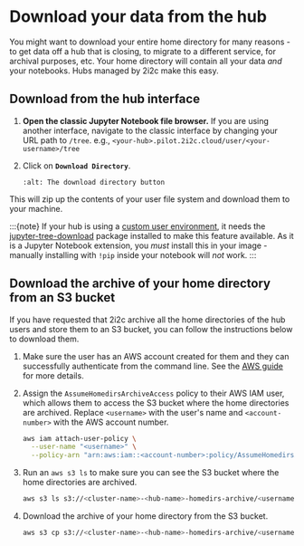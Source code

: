 # Download your data from the hub

You might want to download your entire home directory for many
reasons - to get data off a hub that is closing, to migrate to
a different service, for archival purposes, etc. Your home directory
will contain all your data *and* your notebooks.
Hubs managed by 2i2c make this easy.

## Download from the hub interface

1. **Open the classic Jupyter Notebook file browser.** If you are
   using another interface, navigate to the classic interface by changing your
   URL path to `/tree`. e.g.,
   `<your-hub>.pilot.2i2c.cloud/user/<your-username>/tree`

2. Click on **`Download Directory`**.

   ```{figure} ../../images/download-directory.png
   :alt: The download directory button
   ```

This will zip up the contents of your user file system and download them to your machine.

:::{note}
If your hub is using a [custom user environment](../environment/customize), it needs the
[jupyter-tree-download](https://github.com/ryanlovett/jupyter-tree-download) package
installed to make this feature available. As it is a Jupyter Notebook extension, you
*must* install this in your image - manually installing with `!pip` inside your notebook
will *not* work.
:::

## Download the archive of your home directory from an S3 bucket

If you have requested that 2i2c archive all the home directories of the hub users and store them to an S3 bucket, you can follow the instructions below to download them.

1. Make sure the user has an AWS account created for them and they can successfully authenticate from the command line.
   See the [AWS guide](https://docs.aws.amazon.com/cli/v1/userguide/cli-authentication-short-term.html) for more details.

2. Assign the `AssumeHomedirsArchiveAccess` policy to their AWS IAM user, which allows them to access the S3 bucket where the home directories are archived.
   Replace `<username>` with the user's name and `<account-number>` with the AWS account number.

    ```bash
    aws iam attach-user-policy \
      --user-name "<username>" \
      --policy-arn "arn:aws:iam::<account-number>:policy/AssumeHomedirsArchiveAccess"
    ```
3. Run an `aws s3 ls` to make sure you can see the S3 bucket where the home directories are archived.
    ```bash
    aws s3 ls s3://<cluster-name>-<hub-name>-homedirs-archive/<username>/
    ```

4. Download the archive of your home directory from the S3 bucket.
   ```bash
   aws s3 cp s3://<cluster-name>-<hub-name>-homedirs-archive/<username>/archive-<some-date>.tar.gz /path/to/download/
   ```
